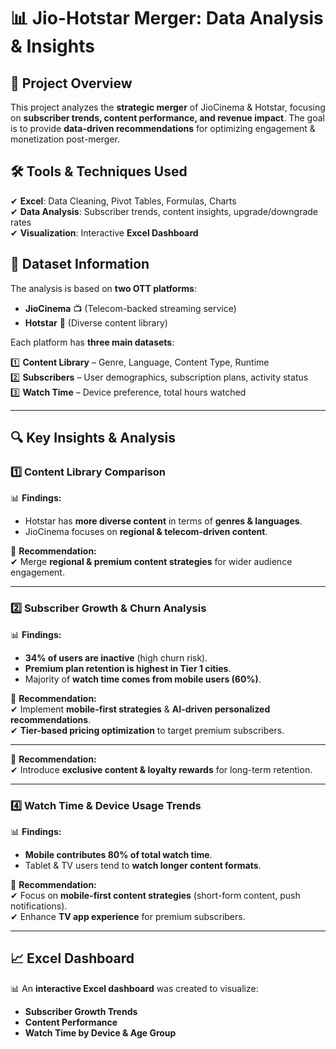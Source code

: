 # 📊 Jio-Hotstar Merger: Data Analysis & Insights  

## 📌 Project Overview  
This project analyzes the **strategic merger** of JioCinema & Hotstar, focusing on **subscriber trends, content performance, and revenue impact**. The goal is to provide **data-driven recommendations** for optimizing engagement & monetization post-merger.  

## 🛠️ Tools & Techniques Used  
✔ **Excel**: Data Cleaning, Pivot Tables, Formulas, Charts  
✔ **Data Analysis**: Subscriber trends, content insights, upgrade/downgrade rates  
✔ **Visualization**: Interactive **Excel Dashboard**  

## 📂 Dataset Information  
The analysis is based on **two OTT platforms**:  
- **JioCinema** 📺 (Telecom-backed streaming service)  
- **Hotstar** 🎥 (Diverse content library)  

Each platform has **three main datasets**:  

1️⃣ **Content Library** – Genre, Language, Content Type, Runtime  
2️⃣ **Subscribers** – User demographics, subscription plans, activity status  
3️⃣ **Watch Time** – Device preference, total hours watched  

---

## 🔍 Key Insights & Analysis  
### 1️⃣ **Content Library Comparison**  
📊 **Findings:**  
- Hotstar has **more diverse content** in terms of **genres & languages**.  
- JioCinema focuses on **regional & telecom-driven content**.  

📢 **Recommendation:**  
✔ Merge **regional & premium content strategies** for wider audience engagement.  

---

### 2️⃣ **Subscriber Growth & Churn Analysis**  
📊 **Findings:**  
- **34% of users are inactive** (high churn risk).  
- **Premium plan retention is highest in Tier 1 cities**.  
- Majority of **watch time comes from mobile users (60%)**.  

📢 **Recommendation:**  
✔ Implement **mobile-first strategies** & **AI-driven personalized recommendations**.  
✔ **Tier-based pricing optimization** to target premium subscribers.  

---

📢 **Recommendation:**  
✔ Introduce **exclusive content & loyalty rewards** for long-term retention.  

---

### 4️⃣ **Watch Time & Device Usage Trends**  
📊 **Findings:**  
- **Mobile contributes 80% of total watch time**.  
- Tablet & TV users tend to **watch longer content formats**.  

📢 **Recommendation:**  
✔ Focus on **mobile-first content strategies** (short-form content, push notifications).  
✔ Enhance **TV app experience** for premium subscribers.  

---

## 📈 Excel Dashboard  
📊 An **interactive Excel dashboard** was created to visualize:  
- **Subscriber Growth Trends**  
- **Content Performance**  
- **Watch Time by Device & Age Group**  



